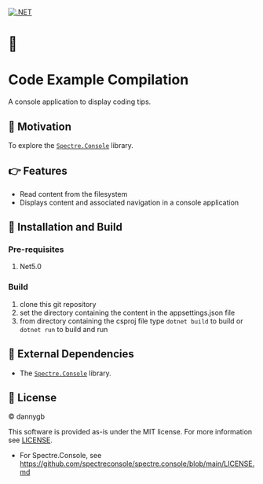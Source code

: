 [![.NET](https://github.com/DannyGB/CodeExampleCompilation/actions/workflows/build.yml/badge.svg)](https://github.com/DannyGB/CodeExampleCompilation/actions/workflows/build.yml)

# 🦊
# Code Example Compilation

A console application to display coding tips.

## 🚂 Motivation

To explore the [`Spectre.Console`](https://github.com/spectreconsole/spectre.console/) library.

## 👉 Features

* Read content from the filesystem
* Displays content and associated navigation in a console application

## 🚀 Installation and Build

### Pre-requisites

1. Net5.0

### Build

1. clone this git repository
2. set the directory containing the content in the appsettings.json file
3. from directory containing the csproj file type `dotnet build` to build or `dotnet run` to build and run

## 🔗 External Dependencies

* The [`Spectre.Console`](https://github.com/spectreconsole/spectre.console/) library.

## 📖 License

© dannygb

This software is provided as-is under the MIT license. For more information see [LICENSE](https://github.com/DannyGB/CodeExampleCompilation/blob/master/LICENSE).

* For Spectre.Console, see https://github.com/spectreconsole/spectre.console/blob/main/LICENSE.md
